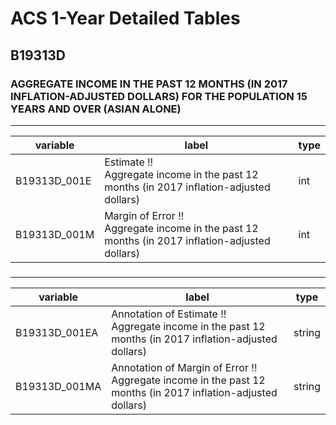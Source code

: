 # ACS 1-Year Detailed Tables

## B19313D

### AGGREGATE INCOME IN THE PAST 12 MONTHS (IN 2017 INFLATION-ADJUSTED DOLLARS) FOR THE POPULATION 15 YEARS AND OVER (ASIAN ALONE)

___

| variable | label | type |
| ----- | ----- | ----- |
| B19313D_001E | Estimate !!<br>Aggregate income in the past 12 months (in 2017 inflation-adjusted dollars) | int |
| B19313D_001M | Margin of Error !!<br>Aggregate income in the past 12 months (in 2017 inflation-adjusted dollars) | int |
### 

___

| variable | label | type |
| ----- | ----- | ----- |
| B19313D_001EA | Annotation of Estimate !!<br>Aggregate income in the past 12 months (in 2017 inflation-adjusted dollars) | string |
| B19313D_001MA | Annotation of Margin of Error !!<br>Aggregate income in the past 12 months (in 2017 inflation-adjusted dollars) | string |

